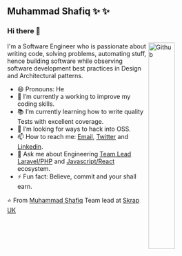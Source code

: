 ## **Muhammad Shafiq**  ✨ ✨

### Hi there 👋

<img width="35%" align="right" alt="Github" src="https://user-images.githubusercontent.com/48678280/88862734-4903af80-d201-11ea-968b-9c939d88a37c.gif" />

I'm a Software Engineer who is passionate about writing code, solving problems, automating stuff, hence building software while observing software development best practices in Design and Architectural patterns.

- 😄 Pronouns: He
- 🔭 I’m currently a working to improve my coding skills.
- 📚 I’m currently learning  how to write quality Tests with excellent coverage.
- 👯 I’m looking for  ways to hack into OSS.
- 📫 How to reach me: [Email](mailto:malikshafiq7088@gmail.com), [Twitter](https://twitter.com/MalikShafiq7088) and [Linkedin](https://www.linkedin.com/in/muhammad-shafiq-900594151/).
- 💬 Ask me about Engineering [Team Lead Laravel/PHP](laravel.com/) and [Javascript/React](https://reactjs.org/) ecosystem.
- ⚡ Fun fact: Believe, commit and your shall earn.


⭐️ From [Muhammad Shafiq](https://shafiqraees.github.io)
Team lead at [Skrap UK](https://www.skrap.co.uk/home)





<!--

- 🔭 I’m currently working on 

- 🌱 I’m currently learning ...

- 👯 I’m looking to collaborate on ...

- 🤔 I’m looking for help with ...

- 💬 Ask me about ...

- 📫 How to reach me: ...

- 😄 Pronouns: ...

- ⚡ Fun fact: ...

-->
